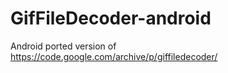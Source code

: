 # GifFileDecoder-android
Android ported version of https://code.google.com/archive/p/giffiledecoder/
